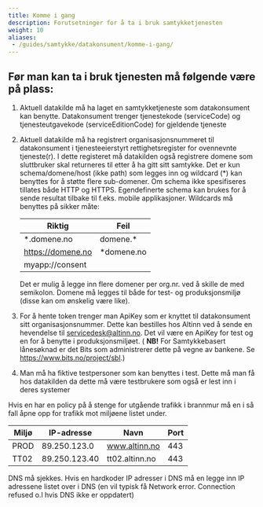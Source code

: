 ```yaml
---
title: Komme i gang
description: Forutsetninger for å ta i bruk samtykketjenesten
weight: 10
aliases:
 - /guides/samtykke/datakonsument/komme-i-gang/
---
```



## Før man kan ta i bruk tjenesten må følgende være på plass:

1.  Aktuell datakilde må ha laget en samtykketjeneste som datakonsument
    kan benytte. Datakonsument trenger tjenestekode (serviceCode) og
    tjenesteutgavekode (serviceEditionCode) for gjeldende tjeneste
    
2.	Aktuell datakilde må ha registrert organisasjonsnummeret til datakonsument i tjenesteeierstyrt rettighetsregister for ovennevnte tjeneste(r). 
    I dette registeret må datakilden også registrere domene som sluttbruker skal returneres til etter å ha gitt sitt samtykke. Det er kun schema/domene/host (ikke path) som legges inn og wildcard (*) kan benyttes for å støtte flere sub-domener. 
    Om schema ikke spesifiseres tillates både HTTP og HTTPS. Egendefinerte schema kan brukes for å sende resultat tilbake til f.eks. mobile applikasjoner. Wildcards må benyttes på sikker måte:
   
    Riktig               | Feil           
    -------------------- | ----------- 
    *.domene.no          | domene.*    
    https://domene.no    | *domene.no  
    myapp://consent      |

    Det er mulig å legge inn flere domener per org.nr. ved å skille de med semikolon. Domene må legges til både for test- og produksjonsmiljø (disse kan om ønskelig være like).
    
3.  For å hente token trenger man ApiKey som er knyttet til
    datakonsument sitt organisasjonsnummer. Dette kan bestilles hos
    Altinn ved å sende en hevendelse til [servicedesk@altinn.no](mailto:servicedesk@altinn.no). Det vil være en ApiKey for test
    og en for å benytte i produksjonsmiljøet. ( **NB!** For Samtykkebasert lånesøknad er det Bits som administrerer dette på vegne av bankene. Se https://www.bits.no/project/sbl.)
    
4.  Man må ha fiktive testpersoner som kan benyttes i test. Dette må man
    få hos datakilden da dette må være testbrukere som også er lest
    inn i deres systemer
    
Hvis en har en policy på å stenge for utgående trafikk i brannmur  må en i så fall åpne opp for trafikk mot miljøene listet under.  

 Miljø | IP-adresse    | Navn           | Port 
------ | ------------- | -------------- | -----
 PROD  | 89.250.123.0  | www.altinn.no  | 443
 TT02  | 89.250.123.40 | tt02.altinn.no | 443 


DNS må sjekkes. Hvis en hardkoder IP adresser i DNS må en legge inn IP adressene listet over i DNS
(en vil typisk få Network error. Connection refused o.l hvis DNS ikke er oppdatert)